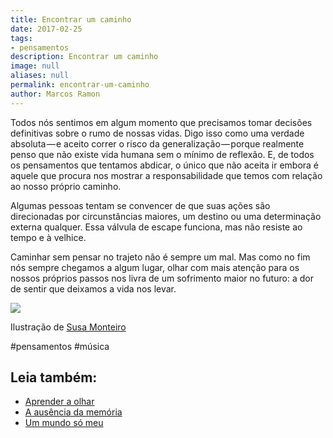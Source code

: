 ```yaml
---
title: Encontrar um caminho
date: 2017-02-25
tags:
- pensamentos
description: Encontrar um caminho
image: null
aliases: null
permalink: encontrar-um-caminho
author: Marcos Ramon
---
```

Todos nós sentimos em algum momento que precisamos tomar decisões definitivas sobre o rumo de nossas vidas. Digo isso como uma verdade absoluta — e aceito correr o risco da generalização — porque realmente penso que não existe vida humana sem o mínimo de reflexão. E, de todos os pensamentos que tentamos abdicar, o único que não aceita ir embora é aquele que procura nos mostrar a responsabilidade que temos com relação ao nosso próprio caminho.

Algumas pessoas tentam se convencer de que suas ações são direcionadas por circunstâncias maiores, um destino ou uma determinação externa qualquer. Essa válvula de escape funciona, mas não resiste ao tempo e à velhice.

Caminhar sem pensar no trajeto não é sempre um mal. Mas como no fim nós sempre chegamos a algum lugar, olhar com mais atenção para os nossos próprios passos nos livra de um sofrimento maior no futuro: a dor de sentir que deixamos a vida nos levar.

<img src="/assets/img/encontrar-um caminho-medium.jpeg">

Ilustração de [Susa Monteiro](http://susamonteiro.tumblr.com/)


#pensamentos #música<div class="leia-tambem" markdown="1">
## Leia também:

- <a href="/aprender-a-olhar">Aprender a olhar</a>
- <a href="/a-ausencia-da-memoria">A ausência da memória</a>
- <a href="/um-mundo-so-meu">Um mundo só meu</a>
</div>